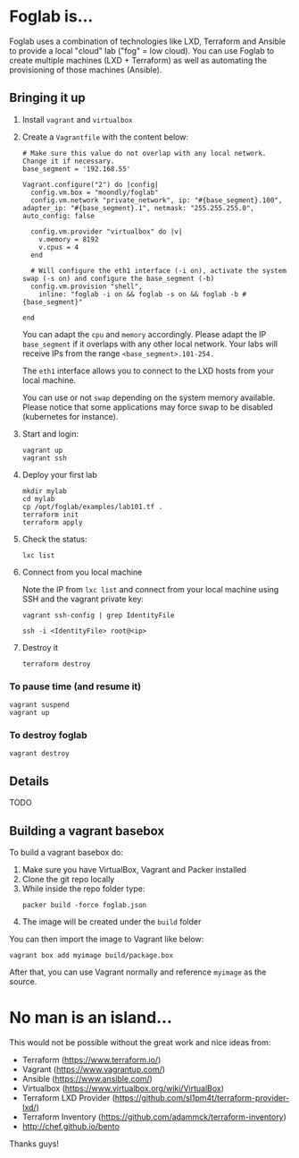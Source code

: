 # Foglab is...
Foglab uses a combination of technologies like LXD, Terraform and Ansible to provide a local "cloud" lab ("fog" = low cloud). You can use Foglab to create multiple machines (LXD + Terraform) as well as automating the provisioning of those machines (Ansible).

## Bringing it up
1. Install `vagrant` and `virtualbox`
1. Create a `Vagrantfile` with the content below:

    ```
    # Make sure this value do not overlap with any local network. Change it if necessary.
    base_segment = '192.168.55'

    Vagrant.configure("2") do |config|
      config.vm.box = "moondly/foglab"
      config.vm.network "private_network", ip: "#{base_segment}.100", adapter_ip: "#{base_segment}.1", netmask: "255.255.255.0", auto_config: false

      config.vm.provider "virtualbox" do |v|
        v.memory = 8192
        v.cpus = 4
      end

      # Will configure the eth1 interface (-i on), activate the system swap (-s on) and configure the base_segment (-b)
      config.vm.provision "shell",
        inline: "foglab -i on && foglab -s on && foglab -b #{base_segment}"

    end
    ```

    You can adapt the `cpu` and `memory` accordingly. Please adapt the IP `base_segment` if it overlaps with any other local network. Your labs will receive IPs from the range `<base_segment>.101-254.`
    
    The `eth1` interface allows you to connect to the LXD hosts from your local machine. 
    
    You can use or not `swap` depending on the system memory available. Please notice that some applications may force swap to be disabled (kubernetes for instance).

1. Start and login:
    ```
    vagrant up
    vagrant ssh
    ``` 
1. Deploy your first lab
    ```
    mkdir mylab
    cd mylab
    cp /opt/foglab/examples/lab101.tf .
    terraform init
    terraform apply
    ```
1. Check the status:
    ```
    lxc list
    ```

1. Connect from you local machine

    Note the IP from `lxc list` and connect from your local machine using SSH and the vagrant private key:
    ```
    vagrant ssh-config | grep IdentityFile 
    
    ssh -i <IdentityFile> root@<ip>
    ```
  
1. Destroy it
    ```
    terraform destroy
    ```

### To pause time (and resume it)
```
vagrant suspend
vagrant up
```

### To destroy foglab
```
vagrant destroy
```

## Details
TODO

## Building a vagrant basebox
To build a vagrant basebox do:
1. Make sure you have VirtualBox, Vagrant and Packer installed
1. Clone the git repo locally
1. While inside the repo folder type:
    ```
    packer build -force foglab.json
    ```
1. The image will be created under the `build` folder

You can then import the image to Vagrant like below:
```
vagrant box add myimage build/package.box
```

After that, you can use Vagrant normally and reference `myimage` as the source.

# No man is an island...
This would not be possible without the great work and nice ideas from:

- Terraform (https://www.terraform.io/)
- Vagrant (https://www.vagrantup.com/)
- Ansible (https://www.ansible.com/)
- Virtualbox (https://www.virtualbox.org/wiki/VirtualBox)
- Terraform LXD Provider (https://github.com/sl1pm4t/terraform-provider-lxd/)
- Terraform Inventory (https://github.com/adammck/terraform-inventory)
- http://chef.github.io/bento

Thanks guys!

